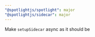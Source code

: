 ```yaml
---
"@spotlightjs/spotlight": major
"@spotlightjs/sidecar": major
---
```


Make `setupSidecar` async as it should be
